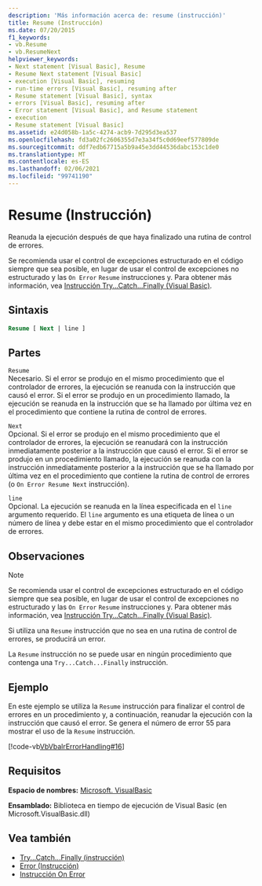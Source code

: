 ```yaml
---
description: 'Más información acerca de: resume (instrucción)'
title: Resume (Instrucción)
ms.date: 07/20/2015
f1_keywords:
- vb.Resume
- vb.ResumeNext
helpviewer_keywords:
- Next statement [Visual Basic], Resume
- Resume Next statement [Visual Basic]
- execution [Visual Basic], resuming
- run-time errors [Visual Basic], resuming after
- Resume statement [Visual Basic], syntax
- errors [Visual Basic], resuming after
- Error statement [Visual Basic], and Resume statement
- execution
- Resume statement [Visual Basic]
ms.assetid: e24d058b-1a5c-4274-acb9-7d295d3ea537
ms.openlocfilehash: fd3a02fc2606355d7e3a34f5c0d69eef577809de
ms.sourcegitcommit: ddf7edb67715a5b9a45e3dd44536dabc153c1de0
ms.translationtype: MT
ms.contentlocale: es-ES
ms.lasthandoff: 02/06/2021
ms.locfileid: "99741190"
---
```

# <a name="resume-statement"></a>Resume (Instrucción)

Reanuda la ejecución después de que haya finalizado una rutina de control de errores.  
  
 Se recomienda usar el control de excepciones estructurado en el código siempre que sea posible, en lugar de usar el control de excepciones no estructurado y las `On Error` `Resume` instrucciones y. Para obtener más información, vea [Instrucción Try...Catch...Finally (Visual Basic)](try-catch-finally-statement.md).  
  
## <a name="syntax"></a>Sintaxis  
  
```vb  
Resume [ Next | line ]  
```  
  
## <a name="parts"></a>Partes  

 `Resume`  
 Necesario. Si el error se produjo en el mismo procedimiento que el controlador de errores, la ejecución se reanuda con la instrucción que causó el error. Si el error se produjo en un procedimiento llamado, la ejecución se reanuda en la instrucción que se ha llamado por última vez en el procedimiento que contiene la rutina de control de errores.  
  
 `Next`  
 Opcional. Si el error se produjo en el mismo procedimiento que el controlador de errores, la ejecución se reanudará con la instrucción inmediatamente posterior a la instrucción que causó el error. Si el error se produjo en un procedimiento llamado, la ejecución se reanuda con la instrucción inmediatamente posterior a la instrucción que se ha llamado por última vez en el procedimiento que contiene la rutina de control de errores (o `On Error Resume Next` instrucción).  
  
 `line`  
 Opcional. La ejecución se reanuda en la línea especificada en el `line` argumento requerido. El `line` argumento es una etiqueta de línea o un número de línea y debe estar en el mismo procedimiento que el controlador de errores.  
  
## <a name="remarks"></a>Observaciones  
  
> [!NOTE]
> Se recomienda usar el control de excepciones estructurado en el código siempre que sea posible, en lugar de usar el control de excepciones no estructurado y las `On Error` `Resume` instrucciones y. Para obtener más información, vea [Instrucción Try...Catch...Finally (Visual Basic)](try-catch-finally-statement.md).  
  
 Si utiliza una `Resume` instrucción que no sea en una rutina de control de errores, se producirá un error.  
  
 La `Resume` instrucción no se puede usar en ningún procedimiento que contenga una `Try...Catch...Finally` instrucción.  
  
## <a name="example"></a>Ejemplo  

 En este ejemplo se utiliza la `Resume` instrucción para finalizar el control de errores en un procedimiento y, a continuación, reanudar la ejecución con la instrucción que causó el error. Se genera el número de error 55 para mostrar el uso de la `Resume` instrucción.  
  
 [!code-vb[VbVbalrErrorHandling#16](~/samples/snippets/visualbasic/VS_Snippets_VBCSharp/VbVbalrErrorHandling/VB/Class1.vb#16)]  
  
## <a name="requirements"></a>Requisitos  

 **Espacio de nombres:** [Microsoft. VisualBasic](../runtime-library-members.md)  
  
 **Ensamblado:** Biblioteca en tiempo de ejecución de Visual Basic (en Microsoft.VisualBasic.dll)  
  
## <a name="see-also"></a>Vea también

- [Try...Catch...Finally (instrucción)](try-catch-finally-statement.md)
- [Error (Instrucción)](error-statement.md)
- [Instrucción On Error](on-error-statement.md)
